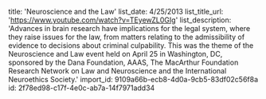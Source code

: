 title: 'Neuroscience and the Law'
list_date: 4/25/2013
list_title_url: 'https://www.youtube.com/watch?v=TEyewZL0GIg'
list_description: 'Advances in brain research have implications for the legal system, where they raise issues for the law, from matters relating to the admissibility of evidence to decisions about criminal culpability. This was the theme of the Neuroscience and Law event held on April 25 in Washington, DC, sponsored by the Dana Foundation, AAAS, The MacArthur Foundation Research Network on Law and Neuroscience and the International Neuroethics Society.'
import_id: 9109a66b-ecb8-4d0a-9cb5-83df02c56f8a
id: 2f78ed98-c17f-4e0c-ab7a-14f7971add34
